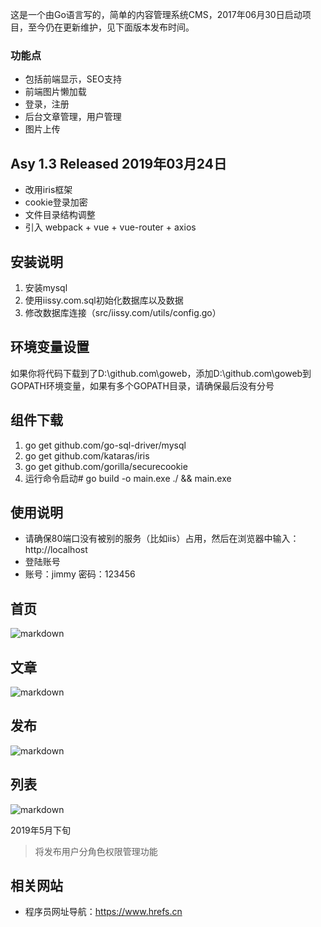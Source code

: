 这是一个由Go语言写的，简单的内容管理系统CMS，2017年06月30日启动项目，至今仍在更新维护，见下面版本发布时间。

### 功能点
+ 包括前端显示，SEO支持
+ 前端图片懒加载
+ 登录，注册
+ 后台文章管理，用户管理
+ 图片上传

## Asy 1.3 Released 2019年03月24日
+ 改用iris框架
+ cookie登录加密
+ 文件目录结构调整
+ 引入 webpack + vue + vue-router + axios

## 安装说明
1. 安装mysql
2. 使用iissy.com.sql初始化数据库以及数据
3. 修改数据库连接（src/iissy.com/utils/config.go）

## 环境变量设置
如果你将代码下载到了D:\github.com\goweb，添加D:\github.com\goweb到GOPATH环境变量，如果有多个GOPATH目录，请确保最后没有分号

## 组件下载
1. go get github.com/go-sql-driver/mysql
2. go get github.com/kataras/iris
3. go get github.com/gorilla/securecookie
4. 运行命令启动# go build -o main.exe ./ && main.exe

## 使用说明
+ 请确保80端口没有被别的服务（比如iis）占用，然后在浏览器中输入：http://localhost
+ 登陆账号
+ 账号：jimmy 密码：123456

## 首页
![markdown](https://github.com/iissy/goweb/blob/master/public/home.png "首页图片")

## 文章
![markdown](https://github.com/iissy/goweb/blob/master/public/art.png "文章图片")

## 发布
![markdown](https://github.com/iissy/goweb/blob/master/public/add.png "发布图片")

## 列表
![markdown](https://github.com/iissy/goweb/blob/master/public/list.png "列表图片")

2019年5月下旬

> 将发布用户分角色权限管理功能

## 相关网站
+ 程序员网址导航：https://www.hrefs.cn
